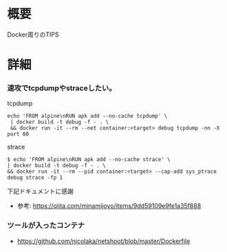 # 概要
Docker周りのTIPS

# 詳細

### 速攻でtcpdumpやstraceしたい。

tcpdump
```
echo 'FROM alpine\nRUN apk add --no-cache tcpdump' \
 | docker build -t debug -f - . \
 && docker run -it --rm --net container:<target> debug tcpdump -nn -X port 80
```

strace
```
$ echo 'FROM alpine\nRUN apk add --no-cache strace' \
| docker build -t debug -f - . \
&& docker run -it --rm --pid container:<target> --cap-add sys_ptrace debug strace -fp 1
```

下記ドキュメントに感謝
- 参考: https://qiita.com/minamijoyo/items/9dd59109e9fe1a35f888


### ツールが入ったコンテナ
- https://github.com/nicolaka/netshoot/blob/master/Dockerfile
